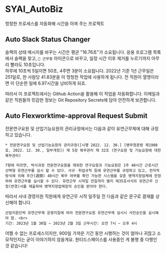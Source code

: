 # SYAI_AutoBiz
멍청한 프로세스를 자동화해 시간을 아껴 주는 프로젝트

## Auto Slack Status Changer
슬랙의 상태 메시지를 바꾸는 시간은 평균 "16.76초"가 소요됩니다. 응용 프로그램 목록에서 슬랙을 찾고, `🚌 근무중` 아이콘으로 바꾸고, 일정 시간 이후 제거를 누르기까지 아무리 빨라도 10초입니다. </br>
하루에 10초씩 5일이면 50초, 4주면 3분이 소요됩니다. 2022년 기준 1년 근무일은 251일로, 한 사람당 41.83분을 이 멍청한 작업에 사용하게 됩니다. 전 직원이 열명이라면 이 단순한 일에 6.97시간을 낭비하게 되죠. 

따라서 이 프로젝트에서는 Github Action을 활용해 이 작업을 자동화합니다. 
이메일과 같은 직원들의 민감한 정보는 Git Repository Secrets에 담아 안전하게 보관합니다. 

## Auto Flexworktime-approval Request Submit
전문연구요원 및 산업기능요원의 관리규정에서는 다음과 같이 유연근무제에 대해 규정하고 있습니다. 

```
* 전문연구요원 및 산업기능요원의 관리규정([시행 2022. 12. 30.] [병무청훈령 제1908호, 2022. 12. 30., 일부개정]) 제 5장 복무관리 제 32조 (연구요원 및 기능요원에 대한 복무관리)

7항에 따르면, 박사과정 전문연구요원을 제외한 연구요원과 기능요원은 1주 40시간 근로시간 선택형 유연근무를 실시 할 수 있다. 사규ㆍ취업규칙 등에 유연근무를 규정하고 있고, 전자적 방식에 의해 주간(週間) 40시간 복무 여부를 확인 가능한 시스템을 갖춘 병역지정업체에 한정하여 유연근무를 실시할 수 있다. 유연근무 시작일 전일까지 별지 제35호서식의 유연근무 신청(변경)서를 제출하여 병역지정업체장의 승인을 받아야 한다. 
```

따라서 사내 경영지원 직원에게 유연근무 시작 일주일 전 다음과 같은 문구로 결재를 상신해야 합니다. 


```
산업지원인력 유연근무제 운영지침에 따라 전문연구요원 유연근무제 실시시 사전승인을 실시해야 함. <br>
기간: 2023년 1월 30일 ~ 2023년 2월 3일 근무시간: 오전 7시 ~ 오후 4시
```

어쩔 수 없는 프로세스이지만, 900일 가까운 기간 동안 시행하는 것이 얼마나 귀찮고 소모적인지는 굳이 이야기하지 않을게요. 원티드스페이스를 사용중인 게 불행 중 다행인 것 같습니다! 